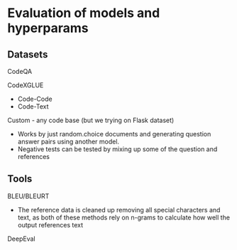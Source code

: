 # Evaluation of models and hyperparams
## Datasets

CodeQA

CodeXGLUE
- Code-Code
- Code-Text

Custom - any code base (but we trying on Flask dataset)
- Works by just random.choice documents and generating question answer pairs using another model.
- Negative tests can be tested by mixing up some of the question and references

## Tools
BLEU/BLEURT
- The reference data is cleaned up removing all special characters and text, as both of these methods rely on n-grams to calculate how well the output references text

DeepEval

